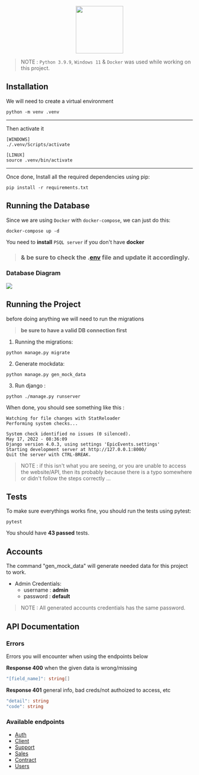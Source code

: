 <p align="center">
    <img height="128" src="https://user.oc-static.com/upload/2020/09/22/16007804386673_P10.png">
</p>

> NOTE : `Python 3.9.9`, `Windows 11` & `Docker` was used while working on this project.

## Installation

We will need to create a virtual environment

```
python -m venv .venv
```

---

Then activate it

```
[WINDOWS]
./.venv/Scripts/activate

[LINUX]
source .venv/bin/activate
```

---

Once done, Install all the required dependencies using pip:

```
pip install -r requirements.txt
```

## Running the Database

Since we are using `Docker` with `docker-compose`, we can just do this:

```
docker-compose up -d
```

You need to **install** ``PSQL server`` if you don't have **docker** 

> ### & be sure to check the .[env](./.env.example) file and update it accordingly.

### Database Diagram

![](.github%5CERD%20Diagram.png)

## Running the Project

before doing anything we will need to run the migrations 

> **be sure to have a valid DB connection first**

1. Running the migrations:

```
python manage.py migrate
```

2. Generate mockdata:
```
python manage.py gen_mock_data
```

3. Run django :

```
python ./manage.py runserver
```

When done, you should see something like this :

```
Watching for file changes with StatReloader
Performing system checks...

System check identified no issues (0 silenced).
May 17, 2022 - 08:36:09
Django version 4.0.3, using settings 'EpicEvents.settings'
Starting development server at http://127.0.0.1:8000/
Quit the server with CTRL-BREAK.
```

> NOTE : if this isn't what you are seeing, or you are unable to access the website/API, then its probably because there is a typo somewhere or didn't follow the steps correctly ...

## Tests

To make sure everythings works fine, you should run the tests using pytest:

```
pytest
```

You should have **43 passed** tests.

## Accounts

The command "gen_mock_data" will generate needed data for this project to work.

- Admin Credentials:
  - username : **admin**
  - password : **default**

> NOTE : All generated accounts credentials has the same password.

## API Documentation

### Errors

Errors you will encounter when using the endpoints below

**Response 400** when the given data is wrong/missing
```cs
"[field_name]": string[]
```

**Response 401** general info, bad creds/not authoized to access, etc
```cs
"detail": string
"code": string
```

### Available endpoints

- [Auth](./docs/Auth.md)
- [Client](./docs/Client.md)
- [Support](./docs/Support.md)
- [Sales](./docs/Sales.md)
- [Contract](./docs/Contract.md)
- [Users](./docs/Users.md)